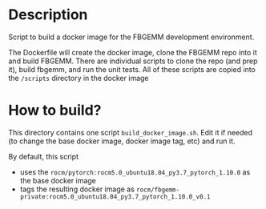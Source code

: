 # Description

Script to build a docker image for the FBGEMM development environment.

The Dockerfile will create the docker image, clone the FBGEMM repo into it and build FBGEMM. There are individual scripts to clone the repo (and prep it), build fbgemm, and run the unit tests. All of these scripts are copied into the `/scripts` directory in the docker image


# How to build?

This directory contains one script `build_docker_image.sh`. Edit it if needed (to change the base docker image, docker image tag, etc) and run it.

By default, this script
* uses the `rocm/pytorch:rocm5.0_ubuntu18.04_py3.7_pytorch_1.10.0` as the base docker image
* tags the resulting docker image as `rocm/fbgemm-private:rocm5.0_ubuntu18.04_py3.7_pytorch_1.10.0_v0.1`